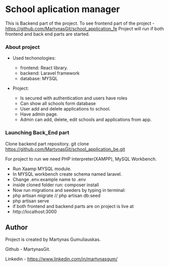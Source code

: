 # School aplication manager

This is Backend part of the project.
To see frontend part of the project - https://github.com/MartynasGit/school_application_fe
Project will run if both frontend and back end parts are started.

### About project

* Used techonologies:
    - frontend: React library.
    - backend: Laravel framework
    - database: MYSQL

* Project:
    - Is secured with authentication and users have roles
    - Can show all schools form database
    - User add and delete applications to school.
    - Have admin page.
    - Admin can add, delete, edit schools and applications from app.

### Launching Back_End part

Clone backend part repository.
git clone https://github.com/MartynasGit/school_application_be.git

For project to run we need PHP interpreter(XAMPP), MySQL Workbench.
- Run Xaamp MYSQL module.
- In MYSQL workbench create schema named laravel.
- Change .env.example name to .env
- inside cloned folder run: composer install
- Now run migrations and seeders by typing in terminal:
- php artisan migrate  // php artisan db:seed
- php artisan serve
- if both frontend and backend parts are on project is live at
- http://localhost:3000


## Author

Project is created by Martynas Gumuliauskas.

Github - MartynasGit.

Linkedin - https://www.linkedin.com/in/martynasgum/

